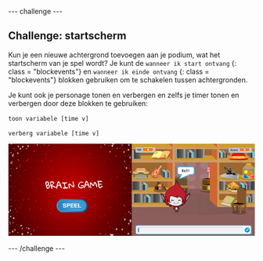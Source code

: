 \--- challenge \---

## Challenge: startscherm

Kun je een nieuwe achtergrond toevoegen aan je podium, wat het startscherm van je spel wordt? Je kunt de ` wanneer ik start ontvang ` {: class = "blockevents"} en ` wanneer ik einde ontvang ` {: class = "blockevents"} blokken gebruiken om te schakelen tussen achtergronden.

Je kunt ook je personage tonen en verbergen en zelfs je timer tonen en verbergen door deze blokken te gebruiken:

```blocks
toon variabele [time v]
```

```blocks
verberg variabele [time v]
```

![screenshot](images/brain-startscreen.png)

\--- /challenge \---